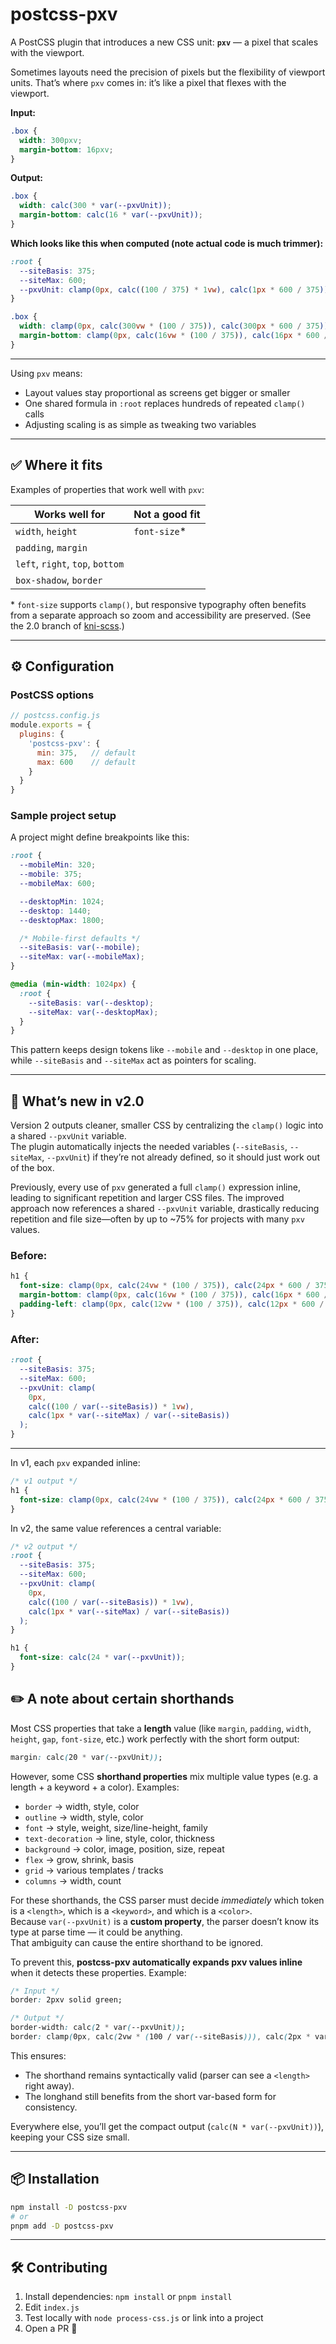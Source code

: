 # postcss-pxv

A PostCSS plugin that introduces a new CSS unit: **`pxv`** — a pixel that scales with the viewport.  

Sometimes layouts need the precision of pixels but the flexibility of viewport units. That’s where `pxv` comes in: it’s like a pixel that flexes with the viewport.

**Input:**
```css
.box {
  width: 300pxv;
  margin-bottom: 16pxv;
}
```

**Output:**
```css
.box {
  width: calc(300 * var(--pxvUnit));
  margin-bottom: calc(16 * var(--pxvUnit));
}
```

**Which looks like this when computed (note actual code is much trimmer):**
```css
:root {
  --siteBasis: 375;
  --siteMax: 600;
  --pxvUnit: clamp(0px, calc((100 / 375) * 1vw), calc(1px * 600 / 375));
}

.box {
  width: clamp(0px, calc(300vw * (100 / 375)), calc(300px * 600 / 375));
  margin-bottom: clamp(0px, calc(16vw * (100 / 375)), calc(16px * 600 / 375));
}
```

---

Using `pxv` means:
- Layout values stay proportional as screens get bigger or smaller
- One shared formula in `:root` replaces hundreds of repeated `clamp()` calls
- Adjusting scaling is as simple as tweaking two variables

---

## ✅ Where it fits

Examples of properties that work well with `pxv`:  

| Works well for | Not a good fit |
|----------------|----------------|
| `width`, `height` | `font-size`* |
| `padding`, `margin` | |
| `left`, `right`, `top`, `bottom` | |
| `box-shadow`, `border` | |

\* `font-size` supports `clamp()`, but responsive typography often benefits from a separate approach so zoom and accessibility are preserved. (See the 2.0 branch of [kni-scss](https://github.com/kni-labs/kni-scss/tree/2.0).)

---

## ⚙️ Configuration

### PostCSS options

```js
// postcss.config.js
module.exports = {
  plugins: {
    'postcss-pxv': {
      min: 375,   // default
      max: 600    // default
    }
  }
}
```

### Sample project setup

A project might define breakpoints like this:

```css
:root {
  --mobileMin: 320;
  --mobile: 375;
  --mobileMax: 600;

  --desktopMin: 1024;
  --desktop: 1440;
  --desktopMax: 1800;

  /* Mobile-first defaults */
  --siteBasis: var(--mobile);
  --siteMax: var(--mobileMax);
}

@media (min-width: 1024px) {
  :root {
    --siteBasis: var(--desktop);
    --siteMax: var(--desktopMax);
  }
}
```

This pattern keeps design tokens like `--mobile` and `--desktop` in one place, while `--siteBasis` and `--siteMax` act as pointers for scaling.

---

## 🚀 What’s new in v2.0

Version 2 outputs cleaner, smaller CSS by centralizing the `clamp()` logic into a shared `--pxvUnit` variable.  
The plugin automatically injects the needed variables (`--siteBasis`, `--siteMax`, `--pxvUnit`) if they’re not already defined, so it should just work out of the box.  

Previously, every use of `pxv` generated a full `clamp()` expression inline, leading to significant repetition and larger CSS files. The improved approach now references a shared `--pxvUnit` variable, drastically reducing repetition and file size—often by up to ~75% for projects with many `pxv` values.

### Before:

```css
h1 {
  font-size: clamp(0px, calc(24vw * (100 / 375)), calc(24px * 600 / 375));
  margin-bottom: clamp(0px, calc(16vw * (100 / 375)), calc(16px * 600 / 375));
  padding-left: clamp(0px, calc(12vw * (100 / 375)), calc(12px * 600 / 375));
}
```

### After:

```css
:root {
  --siteBasis: 375;
  --siteMax: 600;
  --pxvUnit: clamp(
    0px,
    calc((100 / var(--siteBasis)) * 1vw),
    calc(1px * var(--siteMax) / var(--siteBasis))
  );
}
```
---


In v1, each `pxv` expanded inline:

```css
/* v1 output */
h1 {
  font-size: clamp(0px, calc(24vw * (100 / 375)), calc(24px * 600 / 375));
}
```

In v2, the same value references a central variable:

```css
/* v2 output */
:root {
  --siteBasis: 375;
  --siteMax: 600;
  --pxvUnit: clamp(
    0px,
    calc((100 / var(--siteBasis)) * 1vw),
    calc(1px * var(--siteMax) / var(--siteBasis))
  );
}

h1 {
  font-size: calc(24 * var(--pxvUnit));
}
```

## ✏️ A note about certain shorthands

Most CSS properties that take a **length** value (like `margin`, `padding`, `width`, `height`, `gap`, `font-size`, etc.) work perfectly with the short form output:

```css
margin: calc(20 * var(--pxvUnit));
```

However, some CSS **shorthand properties** mix multiple value types (e.g. a length + a keyword + a color). Examples:

- `border` → width, style, color  
- `outline` → width, style, color  
- `font` → style, weight, size/line-height, family  
- `text-decoration` → line, style, color, thickness  
- `background` → color, image, position, size, repeat  
- `flex` → grow, shrink, basis  
- `grid` → various templates / tracks  
- `columns` → width, count  

For these shorthands, the CSS parser must decide *immediately* which token is a `<length>`, which is a `<keyword>`, and which is a `<color>`.  
Because `var(--pxvUnit)` is a **custom property**, the parser doesn’t know its type at parse time — it could be anything.  
That ambiguity can cause the entire shorthand to be ignored.  

To prevent this, **postcss-pxv automatically expands pxv values inline** when it detects these properties. Example:

```css
/* Input */
border: 2pxv solid green;

/* Output */
border-width: calc(2 * var(--pxvUnit));
border: clamp(0px, calc(2vw * (100 / var(--siteBasis))), calc(2px * var(--siteMax) / var(--siteBasis))) solid green;
```

This ensures:
- The shorthand remains syntactically valid (parser can see a `<length>` right away).  
- The longhand still benefits from the short var-based form for consistency.  

Everywhere else, you’ll get the compact output (`calc(N * var(--pxvUnit))`), keeping your CSS size small.  

---

## 📦 Installation

```bash
npm install -D postcss-pxv
# or
pnpm add -D postcss-pxv
```

---

## 🛠️ Contributing

1. Install dependencies: `npm install` or `pnpm install`  
2. Edit `index.js`  
3. Test locally with `node process-css.js` or link into a project  
4. Open a PR 🚀  

